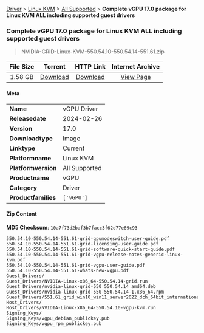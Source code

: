 
[Driver](/README.md)  >  [Linux KVM](/index/Driver/Linux_KVM.md)  >  [All Supported](/index/Driver/Linux_KVM/All_Supported.md)  >  **Complete vGPU 17.0 package for Linux KVM ALL including supported guest drivers**


###    Complete vGPU 17.0 package for Linux KVM ALL including supported guest drivers

> NVIDIA-GRID-Linux-KVM-550.54.10-550.54.14-551.61.zip   


| **File Size** | **Torrent**  | **HTTP Link** | **Internet Archive** |
|:-------------:|:------------:|:-------------:|:--------------------:|
| 1.58 GB |  [Download](https://archive.org/download/nvgpu_NVIDIA-GRID-Linux-KVM-550.54.10-550.54.14-551.61.zip/nvgpu_NVIDIA-GRID-Linux-KVM-550.54.10-550.54.14-551.61.zip_archive.torrent)       | [Download](https://archive.org/compress/nvgpu_NVIDIA-GRID-Linux-KVM-550.54.10-550.54.14-551.61.zip) | [View Page](https://archive.org/details/nvgpu_NVIDIA-GRID-Linux-KVM-550.54.10-550.54.14-551.61.zip)       |

#### Meta

<table>
<tr><td><strong>Name</strong></td><td>vGPU Driver</td></tr>
<tr><td><strong>Releasedate</strong></td><td>2024-02-26</td></tr>
<tr><td><strong>Version</strong></td><td>17.0</td></tr>
<tr><td><strong>Downloadtype</strong></td><td>Image</td></tr>
<tr><td><strong>Linktype</strong></td><td>Current</td></tr>
<tr><td><strong>Platformname</strong></td><td>Linux KVM</td></tr>
<tr><td><strong>Platformversion</strong></td><td>All Supported</td></tr>
<tr><td><strong>Productname</strong></td><td>vGPU</td></tr>
<tr><td><strong>Category</strong></td><td>Driver</td></tr>
<tr><td><strong>Productfamilies</strong></td><td><code>['vGPU']</code></td></tr>
</table>

#### Zip Content

**MD5 Checksum**: `10a7f73d2baf3b7facc3f62d77e69c93`

```text
550.54.10-550.54.14-551.61-grid-gpumodeswitch-user-guide.pdf
550.54.10-550.54.14-551.61-grid-licensing-user-guide.pdf
550.54.10-550.54.14-551.61-grid-software-quick-start-guide.pdf
550.54.10-550.54.14-551.61-grid-vgpu-release-notes-generic-linux-kvm.pdf
550.54.10-550.54.14-551.61-grid-vgpu-user-guide.pdf
550.54.10-550.54.14-551.61-whats-new-vgpu.pdf
Guest_Drivers/
Guest_Drivers/NVIDIA-Linux-x86_64-550.54.14-grid.run
Guest_Drivers/nvidia-linux-grid-550_550.54.14_amd64.deb
Guest_Drivers/nvidia-linux-grid-550-550.54.14-1.x86_64.rpm
Guest_Drivers/551.61_grid_win10_win11_server2022_dch_64bit_international.exe
Host_Drivers/
Host_Drivers/NVIDIA-Linux-x86_64-550.54.10-vgpu-kvm.run
Signing_Keys/
Signing_Keys/vgpu_debian_publickey.pub
Signing_Keys/vgpu_rpm_publickey.pub
```